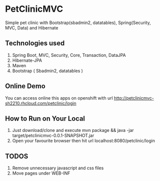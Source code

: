# PetClinicMVC
Simple pet clinic with Bootstrap(sbadmin2, datatables), Spring(Security, MVC, Data) and Hibernate

Technologies used
-------------
1. Spring Boot, MVC, Security, Core, Transaction, DataJPA
2. Hibernate-JPA
3. Maven
4. Bootstrap ( Sbadmin2, datatables )

Online Demo
-
You can access online this apps on openshift with url http://petclinicmvc-sh2210.rhcloud.com/petclinic/login

How to Run on Your Local
---
1. Just download/clone and execute mvn package && java -jar target/petclinicmvc-0.0.1-SNAPSHOT.jar
2. Open your favourite browser then hit url localhost:8080/petclinic/login

TODOS
-
1. Remove unnecessary javascript and css files
2. Move pages under WEB-INF

